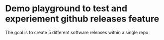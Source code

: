 # Demo playground to test and experiement github releases feature

The goal is to create 5 different software releases within a single repo